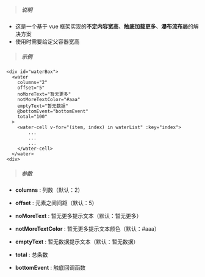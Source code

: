> ##### 说明

- 这是一个基于 vue 框架实现的**不定内容宽高**、**触底加载更多**、**瀑布流布局**的解决方案
- 使用时需要给定父容器宽高

> ##### 示例

```
<div id="waterBox">
  <water
    columns="2"
    offset="5"
    noMoreText="暂无更多"
    notMoreTextColor="#aaa"
    emptyText="暂无数据"
    @bottomEvent="bottomEvent"
    total="100"
  >
    <water-cell v-for="(item, index) in waterList" :key="index">
        ...
        ...
        ...
    </water-cell>
  </water>
<div>
```

> ##### 参数

- **columns** : 列数（默认：2）

- **offset** : 元素之间间距（默认：5）

- **noMoreText** : 暂无更多提示文本（默认：暂无更多）

- **notMoreTextColor** : 暂无更多提示文本颜色（默认：#aaa）

- **emptyText** : 暂无数据提示文本（默认：暂无数据）

- **total** : 总条数

- **bottomEvent** : 触底回调函数
